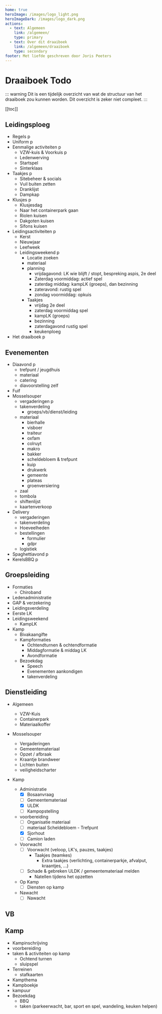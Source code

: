 ```yaml
---
home: true
heroImage: /images/logo_light.png
heroImageDark: /images/logo_dark.png
actions:
  - text: Algemeen
    link: /algemeen/
    type: primary
  - text: Over dit draaiboek
    link: /algemeen/draaiboek
    type: secondary
footer: Met liefde geschreven door Joris Peeters
---
```

# Draaiboek Todo

::: warning
Dit is een tijdelijk overzicht van wat de structuur van het draaiboek zou kunnen worden. Dit overzicht is zeker niet compleet.
:::

[[toc]]

## Leidingsploeg

* Regels p
* Uniform p
* Eenmalige activiteiten p
  * VZW-kuis & Voorkuis p
  * Ledenwerving
  * Startspel
  * Sinterklaas
* Taakjes p
  * Sitebeheer & socials
  * Vuil buiten zetten
  * Dranklijst
  * Dampkap
* Klusjes p
  * Klusjesdag
  * Naar het containerpark gaan
  * Riolen kuisen
  * Dakgoten kuisen
  * Sifons kuisen
* Leidingsactiviteiten p
  * Kerst
  * Nieuwjaar
  * Leefweek
  * Leidingsweekend p
    * Locatie zoeken
    * materiaal
    * planning
      * vrijdagavond: LK wie blijft / stopt, bespreking aspis, 2e deel
      * Zaterdag voormiddag: actief spel
      * zaterdag middag: kampLK (groeps), dan bezinning
      * zateravond: rustig spel
      * zondag voormiddag: opkuis
    * Taakjes
      * vrijdag 2e deel
      * zaterdag voormiddag spel
      * kampLK (groeps)
      * bezinning
      * zaterdagavond rustig spel
      * keukenploeg
* Het draaiboek p

## Evenementen

* Diaavond p
  * trefpunt / jeugdhuis
  * materiaal
  * catering
  * diavoorstelling zelf
* Fuif
* Mosselsouper
  * vergaderingen p
  * takenverdeling
    * groeps/vb/dienst/leiding
  * materiaal
    * bierhalle
    * visboer
    * traiteur
    * oxfam
    * colruyt
    * makro
    * bakker
    * scheldebloem & trefpunt
    * kuip
    * drukwerk
    * gemeente
    * plateas
    * groenversiering
  * zaal
  * tombola
  * shiftenlijst
  * kaartenverkoop
* Delivery
  * vergaderingen
  * takenverdeling
  * Hoeveelheden
  * bestellingen
    * formulier
    * gdpr
  * logistiek
* Spaghettiavond p
* KerelsBBQ p

## Groepsleiding

* Formaties
  * Chiroband
* Ledenadministratie
* GAP & verzekering
* Leidingsverdeling
* Eerste LK
* Leidingsweekend
  * KampLK
* Kamp
  * Bivakaangifte
  * Kampformaties
    * Ochtendturnen & ochtendformatie
    * Middagformatie & middag LK
    * Avondformatie
  * Bezoekdag
    * Speech
    * Evenementen aankondigen
    * takenverdeling

## Dienstleiding

* Algemeen
  * VZW-Kuis
  * Containerpark
  * Materiaalkoffer

* Mosselsouper
  * Vergaderingen
  * Gemeentemateriaal
  * Opzet / afbraak
  * Kraantje brandweer
  * Lichten buiten
  * veiligheidscharter

* Kamp
  * Administratie
    - [x] Bosaanvraag
    - [ ] Gemeentemateriaal
    - [x] ULDK
    - [ ] Kampopstelling
  * voorbereiding
    - [ ] Organisatie materiaal
    - [ ] materiaal Scheldebloem - Trefpunt
    - [x] Sjorhout
    - [ ] Camion laden
  * Voorwacht
    - [ ] Voorwacht (veloop, LK's, pauzes, taakjes)
	  * Taakjes (teamkes)
		  * Extra taakjes (verlichting, containerparkje, afvalput, kraantjes, ...)
    - [ ] Schade & gebreken ULDK / gemeentemateriaal melden
      * Natellen tijdens het opzetten
  * Op Kamp
    - [ ] Diensten op kamp
  * Nawacht
    - [ ] Nawacht

## VB

## Kamp

* Kampinschrijving
* voorbereiding
* taken & activiteiten op kamp
  * Ochtend turnen
  * sluipspel
* Terreinen
  * stafkaarten
* Kampthema
* Kampboekje
* kampuur
* Bezoekdag
  * BBQ
  * taken (parkeerwacht, bar, sport en spel, wandeling, keuken helpen)
